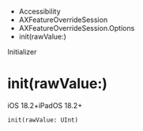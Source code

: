 

- Accessibility
- AXFeatureOverrideSession
- AXFeatureOverrideSession.Options
-  init(rawValue:) 

Initializer

# init(rawValue:)

iOS 18.2+iPadOS 18.2+

``` source
init(rawValue: UInt)
```

